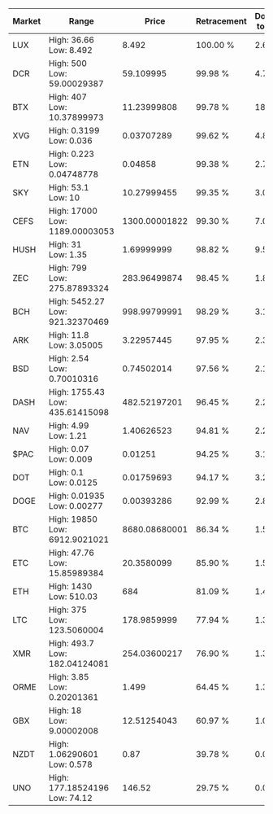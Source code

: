 | Market | Range | Price| Retracement | Doubles to 50% |
| --- | --- | --- | --- | --- |
| LUX | High: 36.66<br />Low: 8.492 | 8.492 | 100.00 % | 2.66 |
| DCR | High: 500<br />Low: 59.00029387 | 59.109995 | 99.98 % | 4.73 |
| BTX | High: 407<br />Low: 10.37899973 | 11.23999808 | 99.78 % | 18.57 |
| XVG | High: 0.3199<br />Low: 0.036 | 0.03707289 | 99.62 % | 4.80 |
| ETN | High: 0.223<br />Low: 0.04748778 | 0.04858 | 99.38 % | 2.78 |
| SKY | High: 53.1<br />Low: 10 | 10.27999455 | 99.35 % | 3.07 |
| CEFS | High: 17000<br />Low: 1189.00003053 | 1300.00001822 | 99.30 % | 7.00 |
| HUSH | High: 31<br />Low: 1.35 | 1.69999999 | 98.82 % | 9.51 |
| ZEC | High: 799<br />Low: 275.87893324 | 283.96499874 | 98.45 % | 1.89 |
| BCH | High: 5452.27<br />Low: 921.32370469 | 998.99799991 | 98.29 % | 3.19 |
| ARK | High: 11.8<br />Low: 3.05005 | 3.22957445 | 97.95 % | 2.30 |
| BSD | High: 2.54<br />Low: 0.70010316 | 0.74502014 | 97.56 % | 2.17 |
| DASH | High: 1755.43<br />Low: 435.61415098 | 482.52197201 | 96.45 % | 2.27 |
| NAV | High: 4.99<br />Low: 1.21 | 1.40626523 | 94.81 % | 2.20 |
| $PAC | High: 0.07<br />Low: 0.009 | 0.01251 | 94.25 % | 3.16 |
| DOT | High: 0.1<br />Low: 0.0125 | 0.01759693 | 94.17 % | 3.20 |
| DOGE | High: 0.01935<br />Low: 0.00277 | 0.00393286 | 92.99 % | 2.81 |
| BTC | High: 19850<br />Low: 6912.9021021 | 8680.08680001 | 86.34 % | 1.54 |
| ETC | High: 47.76<br />Low: 15.85989384 | 20.3580099 | 85.90 % | 1.56 |
| ETH | High: 1430<br />Low: 510.03 | 684 | 81.09 % | 1.42 |
| LTC | High: 375<br />Low: 123.5060004 | 178.9859999 | 77.94 % | 1.39 |
| XMR | High: 493.7<br />Low: 182.04124081 | 254.03600217 | 76.90 % | 1.33 |
| ORME | High: 3.85<br />Low: 0.20201361 | 1.499 | 64.45 % | 1.35 |
| GBX | High: 18<br />Low: 9.00002008 | 12.51254043 | 60.97 % | 1.08 |
| NZDT | High: 1.06290601<br />Low: 0.578 | 0.87 | 39.78 % | 0.00 |
| UNO | High: 177.18524196<br />Low: 74.12 | 146.52 | 29.75 % | 0.00 |
